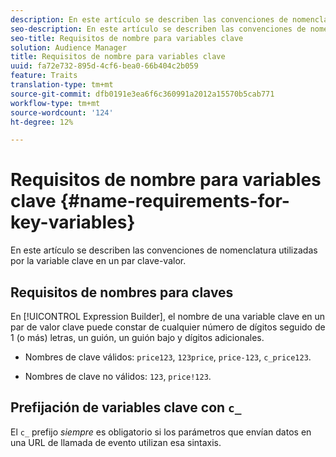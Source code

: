 ```yaml
---
description: En este artículo se describen las convenciones de nomenclatura utilizadas por la variable clave en un par clave-valor.
seo-description: En este artículo se describen las convenciones de nomenclatura utilizadas por la variable clave en un par clave-valor.
seo-title: Requisitos de nombre para variables clave
solution: Audience Manager
title: Requisitos de nombre para variables clave
uuid: fa72e732-895d-4cf6-bea0-66b404c2b059
feature: Traits
translation-type: tm+mt
source-git-commit: dfb0191e3ea6f6c360991a2012a15570b5cab771
workflow-type: tm+mt
source-wordcount: '124'
ht-degree: 12%

---
```



# Requisitos de nombre para variables clave {#name-requirements-for-key-variables}

En este artículo se describen las convenciones de nomenclatura utilizadas por la variable clave en un par clave-valor.

## Requisitos de nombres para claves

<!-- c_tb_key_name_requirements.xml -->

En [!UICONTROL Expression Builder], el nombre de una variable clave en un par de valor clave puede constar de cualquier número de dígitos seguido de 1 (o más) letras, un guión, un guión bajo y dígitos adicionales.

* Nombres de clave válidos: `price123`, `123price`, `price-123`, `c_price123`.

* Nombres de clave no válidos: `123`, `price!123`.

## Prefijación de variables clave con `c_`

El `c_` prefijo *siempre* es obligatorio si los parámetros que envían datos en una URL de llamada de evento utilizan esa sintaxis.